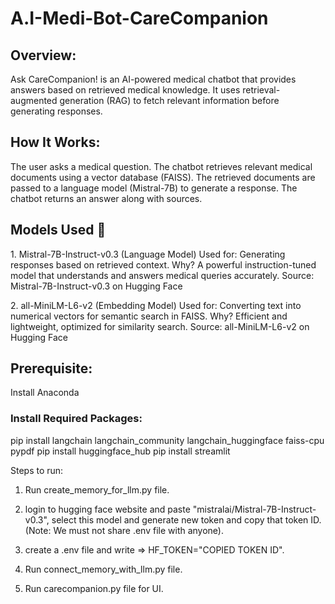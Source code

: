 # A.I-Medi-Bot-CareCompanion

## Overview:

Ask CareCompanion! is an AI-powered medical chatbot that provides answers based on retrieved medical knowledge. It uses retrieval-augmented generation (RAG) to fetch relevant information before generating responses.

## How It Works: 

The user asks a medical question.
The chatbot retrieves relevant medical documents using a vector database (FAISS).
The retrieved documents are passed to a language model (Mistral-7B) to generate a response.
The chatbot returns an answer along with sources.

## Models Used 🧠

1️. Mistral-7B-Instruct-v0.3 (Language Model)
Used for: Generating responses based on retrieved context.
Why? A powerful instruction-tuned model that understands and answers medical queries accurately.
Source: Mistral-7B-Instruct-v0.3 on Hugging Face

2️. all-MiniLM-L6-v2 (Embedding Model)
Used for: Converting text into numerical vectors for semantic search in FAISS.
Why? Efficient and lightweight, optimized for similarity search.
Source: all-MiniLM-L6-v2 on Hugging Face

## Prerequisite:

Install Anaconda

### Install Required Packages:

pip install langchain langchain_community langchain_huggingface faiss-cpu pypdf
pip install huggingface_hub
pip install streamlit

Steps to run:
1. Run create_memory_for_llm.py file.

2. login to hugging face website and paste "mistralai/Mistral-7B-Instruct-v0.3", select this model and generate new token and copy that token ID.(Note: We must not share .env file with anyone).

3. create a .env file and write => HF_TOKEN="COPIED TOKEN ID".

4. Run connect_memory_with_llm.py file.

5. Run carecompanion.py file for UI.
